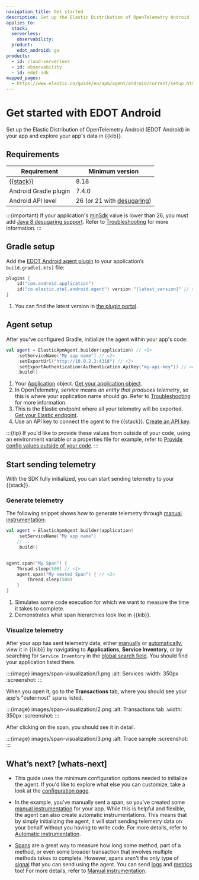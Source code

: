 ```yaml
---
navigation_title: Get started
description: Set up the Elastic Distribution of OpenTelemetry Android (EDOT Android) to send data to Elastic.
applies_to:
  stack:
  serverless:
    observability:
  product:
    edot_android: ga
products:
  - id: cloud-serverless
  - id: observability
  - id: edot-sdk
mapped_pages:
  - https://www.elastic.co/guide/en/apm/agent/android/current/setup.html
---
```


# Get started with EDOT Android

Set up the Elastic Distribution of OpenTelemetry Android (EDOT Android) in your app and explore your app's data in {{kib}}.

## Requirements

| Requirement                                       | Minimum version                                                                                           |
|---------------------------------------------------|-----------------------------------------------------------------------------------------------------------|
| [{{stack}}](https://www.elastic.co/elastic-stack) | 8.18                                                                                                      |
| Android Gradle plugin                             | 7.4.0                                                                                                     |
| Android API level                                 | 26 (or 21 with [desugaring](https://developer.android.com/studio/write/java8-support#library-desugaring)) |

:::{important}
If your application's [minSdk](https://developer.android.com/studio/publish/versioning#minsdk) value is lower than 26, you must add [Java 8 desugaring support](https://developer.android.com/studio/write/java8-support#library-desugaring). Refer to [Troubleshooting](troubleshooting.md#why-desugaring) for more information.
:::

## Gradle setup

Add the [EDOT Android agent plugin](https://plugins.gradle.org/plugin/co.elastic.otel.android.agent) to your application’s `build.gradle[.kts]` file:

```kotlin
plugins {
    id("com.android.application")
    id("co.elastic.otel.android.agent") version "[latest_version]" // <1>
}
```

1. You can find the latest version in [the plugin portal](https://plugins.gradle.org/plugin/co.elastic.otel.android.agent).

## Agent setup

After you've configured Gradle, initialize the agent within your app's code:

```kotlin
val agent = ElasticApmAgent.builder(application) // <1>
    .setServiceName("My app name") // <2>
    .setExportUrl("http://10.0.2.2:4318") // <3>
    .setExportAuthentication(Authentication.ApiKey("my-api-key")) // <4>
    .build()
```

1. Your [Application](https://developer.android.com/reference/android/app/Application) object. [Get your application object](troubleshooting.md#get-application).
2. In OpenTelemetry, _service_ means _an entity that produces telemetry_, so this is where your application name should go. Refer to [Troubleshooting](troubleshooting.md#why-service) for more information.
3. This is the Elastic endpoint where all your telemetry will be exported. [Get your Elastic endpoint](troubleshooting.md#get-export-endpoint).
4. Use an API key to connect the agent to the {{stack}}. [Create an API key](troubleshooting.md#create-api-key).

:::{tip}
If you'd like to provide these values from outside of your code, using an environment variable or a properties file for example, refer to [Provide config values outside of your code](configuration.md#provide-config-values-from-outside-of-your-code).
:::

## Start sending telemetry

With the SDK fully initialized, you can start sending telemetry to your {{stack}}.

### Generate telemetry

The following snippet shows how to generate telemetry through [manual instrumentation](manual-instrumentation.md):

```kotlin
val agent = ElasticApmAgent.builder(application)
    .setServiceName("My app name")
    //...
    .build()


agent.span("My Span") {
    Thread.sleep(500) // <1>
    agent.span("My nested Span") { // <2>
        Thread.sleep(500)
    }
}
```
1. Simulates some code execution for which we want to measure the time it takes to complete.
2. Demonstrates what span hierarchies look like in {{kib}}.

### Visualize telemetry

After your app has sent telemetry data, either [manually](manual-instrumentation.md) or [automatically](automatic-instrumentation.md), view it in {{kib}} by navigating to **Applications**, **Service Inventory**, or by searching for `Service Inventory` in the [global search field](docs-content://explore-analyze/find-and-organize/find-apps-and-objects.md). You should find your application listed there.

:::{image} images/span-visualization/1.png
:alt: Services
:width: 350px
:screenshot:
:::

When you open it, go to the **Transactions** tab, where you should see your app's "outermost" spans listed.

:::{image} images/span-visualization/2.png
:alt: Transactions tab
:width: 350px
:screenshot:
:::

After clicking on the span, you should see it in detail.

:::{image} images/span-visualization/3.png
:alt: Trace sample
:screenshot:
:::

## What’s next? [whats-next]

- This guide uses the minimum configuration options needed to initialize the agent. If you'd like to explore what else you can customize, take a look at the [configuration page](configuration.md).

- In the example, you've manually sent a span, so you've created some [manual instrumentation](manual-instrumentation.md) for your app. While this is helpful and flexible, the agent can also create automatic instrumentations. This means that by simply initializing the agent, it will start sending telemetry data on your behalf without you having to write code. For more details, refer to [Automatic instrumentation](automatic-instrumentation.md).

- [Spans](https://opentelemetry.io/docs/concepts/signals/traces/#spans) are a great way to measure how long some method, part of a method, or even some broader transaction that involves multiple methods takes to complete. However, spans aren't the only type of [signal](https://opentelemetry.io/docs/concepts/signals/) that you can send using the agent. You can send [logs](https://opentelemetry.io/docs/concepts/signals/logs/) and [metrics](https://opentelemetry.io/docs/concepts/signals/metrics/) too! For more details, refer to [Manual instrumentation](manual-instrumentation.md).
